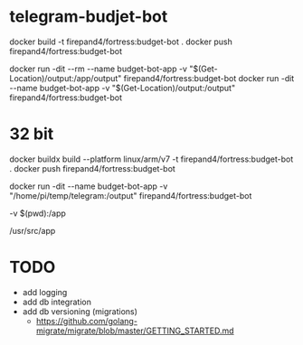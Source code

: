 # telegram-budjet-bot

docker build -t firepand4/fortress:budget-bot .
docker push firepand4/fortress:budget-bot

docker run -dit --rm --name budget-bot-app -v "$(Get-Location)/output:/app/output" firepand4/fortress:budget-bot
docker run -dit --name budget-bot-app -v "$(Get-Location)/output:/output" firepand4/fortress:budget-bot


# 32 bit
docker buildx build --platform linux/arm/v7 -t firepand4/fortress:budget-bot .
docker push firepand4/fortress:budget-bot



docker run -dit --name budget-bot-app -v "/home/pi/temp/telegram:/output" firepand4/fortress:budget-bot

-v $(pwd):/app

/usr/src/app


# TODO
- add logging
- add db integration
- add db versioning (migrations)
    - https://github.com/golang-migrate/migrate/blob/master/GETTING_STARTED.md